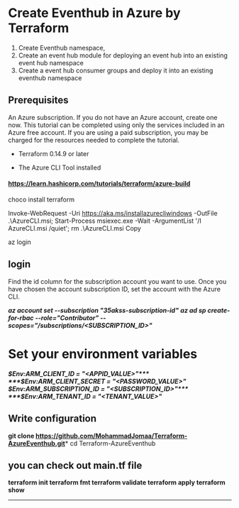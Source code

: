 # Create  Eventhub in Azure by Terraform
1. Create Eventhub namespace,
2. Create an event hub module for deploying an event hub into an existing event hub namespace
3. Create a event hub consumer groups and deploy it into an existing eventhub namespace

## Prerequisites
An Azure subscription. If you do not have an Azure account, create one now. This tutorial can be completed using only the services included in an Azure free account.
If you are using a paid subscription, you may be charged for the resources needed to complete the tutorial.

- Terraform 0.14.9 or later

- The Azure CLI Tool installed

#### https://learn.hashicorp.com/tutorials/terraform/azure-build

choco install terraform

Invoke-WebRequest -Uri https://aka.ms/installazurecliwindows -OutFile .\AzureCLI.msi; Start-Process msiexec.exe -Wait -ArgumentList '/I AzureCLI.msi /quiet'; rm .\AzureCLI.msi
Copy

az login
## login 
Find the id column for the subscription account you want to use.
Once you have chosen the account
subscription ID, set the account with the Azure CLI.

***az account set --subscription "35akss-subscription-id"***
***az ad sp create-for-rbac --role="Contributor" --scopes="/subscriptions/<SUBSCRIPTION_ID>"***

# Set your environment variables

***$Env:ARM_CLIENT_ID = "<APPID_VALUE>"***
***$Env:ARM_CLIENT_SECRET = "<PASSWORD_VALUE>"***
***$Env:ARM_SUBSCRIPTION_ID = "<SUBSCRIPTION_ID>"***
***$Env:ARM_TENANT_ID = "<TENANT_VALUE>"***

## Write configuration

**git clone https://github.com/MohammadJomaa/Terraform-AzureEventhub.git***
cd Terraform-AzureEventhub
## you can check out main.tf file 

**terraform init
terraform fmt
terraform validate
terraform apply
terraform show**



-------------------------------------
